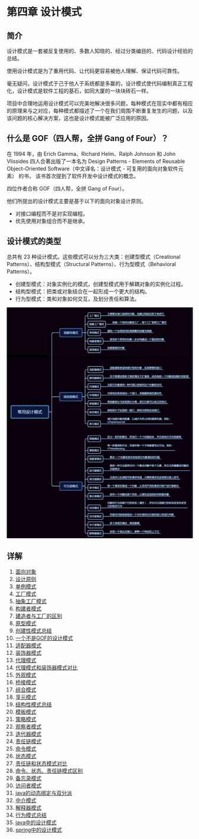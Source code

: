 # 第四章 设计模式

## 简介
设计模式是一套被反复使用的、多数人知晓的、经过分类编目的、代码设计经验的总结。

使用设计模式是为了重用代码、让代码更容易被他人理解、保证代码可靠性。 

毫无疑问，设计模式于己于他人于系统都是多赢的，设计模式使代码编制真正工程化，设计模式是软件工程的基石，如同大厦的一块块砖石一样。

项目中合理地运用设计模式可以完美地解决很多问题，每种模式在现实中都有相应的原理来与之对应，每种模式都描述了一个在我们周围不断重复发生的问题，以及该问题的核心解决方案，这也是设计模式能被广泛应用的原因。

## 什么是 GOF（四人帮，全拼 Gang of Four）？
在 1994 年，由 Erich Gamma、Richard Helm、Ralph Johnson 和 John Vlissides 四人合著出版了一本名为 Design Patterns - Elements of Reusable Object-Oriented Software（中文译名：设计模式 - 可复用的面向对象软件元素） 的书，
该书首次提到了软件开发中设计模式的概念。

四位作者合称 GOF（四人帮，全拼 Gang of Four）。

他们所提出的设计模式主要是基于以下的面向对象设计原则。

* 对接口编程而不是对实现编程。
* 优先使用对象组合而不是继承。

## 设计模式的类型
总共有 23 种设计模式。这些模式可以分为三大类：创建型模式（Creational Patterns）、结构型模式（Structural Patterns）、行为型模式（Behavioral Patterns）。

* 创建型模式：对象实例化的模式，创建型模式用于解耦对象的实例化过程。
* 结构型模式：把类或对象结合在一起形成一个更大的结构。
* 行为型模式：类和对象如何交互，及划分责任和算法。

![](../image/c4/dp.png)


## 详解

1.  [面向对象](objectOriented.md)
2.  [设计原则](designPrinciples.md)
3.  [单例模式](singleton.md)
4.  [工厂模式](Factory.md)
5.  [抽象工厂模式](AbstractFactory.md)
6.  [构建者模式](Builder.md)
7.  [建造者与工厂的区别](BuilderFactory.md)
8.  [原型模式](Prototype.md)
9.  [创建性模式总结](create.md)
10. [一个不是GOF的设计模式](staticFactory.md)
11. [适配器模式](Adaper.md)
12. [装饰器模式](Decorato.md)
13. [代理模式](Proxy.md)
14. [代理模式和装饰器模式对比](ProxyDecorato.md)
15. [外观模式](Facade.md)
16. [桥接模式](Bridge.md)
17. [组合模式](Composite.md)
18. [享元模式](Flyweight.md)
19. [结构性模式总结](SummaryOfStructuralPatterns.md)
20. [模板模式](template.md)
21. [策略模式](Strategy.md)
22. [观察者模式](Observer.md)
23. [迭代器模式](iterator.md)
24. [责任链模式](chainOfResponsibility.md)
25. [命令模式](Command.md)
26. [状态模式](State.md)
27. [责任链和状态模式对比](StateExt.md)
28. [命令、状态、责任链模式区别](ChainExt.md)
29. [备忘录模式](Memo.md)
30. [访问者模式](Visitor.md)
31. [java的动态绑定与双分派](VisitorExt.md)
32. [中介模式](Intermediary.md)
33. [解释器模式](Interpreter.md)
34. [行为模式总结](SummaryOfBehaviorPatterns.md)
35. [java中的设计模式](designInJava.md)
36. [spring中的设计模式](designInSpring.md)
